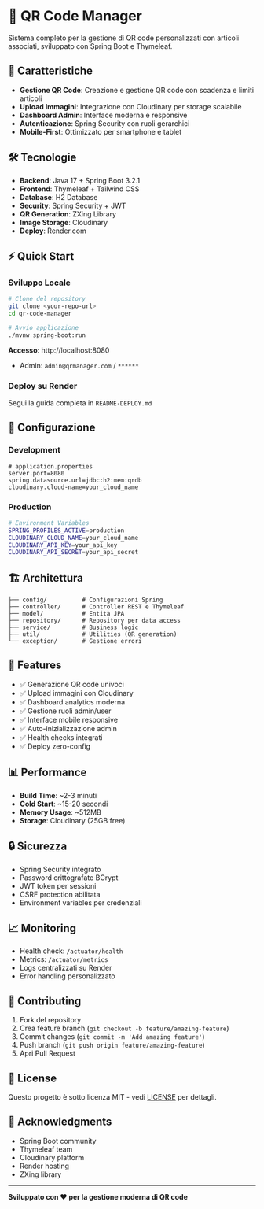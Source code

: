 # 🎯 QR Code Manager

Sistema completo per la gestione di QR code personalizzati con articoli associati, sviluppato con Spring Boot e Thymeleaf.

## 🚀 Caratteristiche

- **Gestione QR Code**: Creazione e gestione QR code con scadenza e limiti articoli
- **Upload Immagini**: Integrazione con Cloudinary per storage scalabile
- **Dashboard Admin**: Interface moderna e responsive
- **Autenticazione**: Spring Security con ruoli gerarchici
- **Mobile-First**: Ottimizzato per smartphone e tablet

## 🛠️ Tecnologie

- **Backend**: Java 17 + Spring Boot 3.2.1
- **Frontend**: Thymeleaf + Tailwind CSS
- **Database**: H2 Database
- **Security**: Spring Security + JWT
- **QR Generation**: ZXing Library
- **Image Storage**: Cloudinary
- **Deploy**: Render.com

## ⚡ Quick Start

### Sviluppo Locale

```bash
# Clone del repository
git clone <your-repo-url>
cd qr-code-manager

# Avvio applicazione
./mvnw spring-boot:run
```

**Accesso**: http://localhost:8080
- Admin: `admin@qrmanager.com` / `******`

### Deploy su Render

Segui la guida completa in `README-DEPLOY.md`

## 🔧 Configurazione

### Development
```properties
# application.properties
server.port=8080
spring.datasource.url=jdbc:h2:mem:qrdb
cloudinary.cloud-name=your_cloud_name
```

### Production  
```bash
# Environment Variables
SPRING_PROFILES_ACTIVE=production
CLOUDINARY_CLOUD_NAME=your_cloud_name
CLOUDINARY_API_KEY=your_api_key
CLOUDINARY_API_SECRET=your_api_secret
```

## 🏗️ Architettura

```
├── config/          # Configurazioni Spring
├── controller/      # Controller REST e Thymeleaf  
├── model/           # Entità JPA
├── repository/      # Repository per data access
├── service/         # Business logic
├── util/            # Utilities (QR generation)
└── exception/       # Gestione errori
```

## 🎨 Features

- ✅ Generazione QR code univoci
- ✅ Upload immagini con Cloudinary
- ✅ Dashboard analytics moderna
- ✅ Gestione ruoli admin/user
- ✅ Interface mobile responsive
- ✅ Auto-inizializzazione admin
- ✅ Health checks integrati
- ✅ Deploy zero-config

## 📊 Performance

- **Build Time**: ~2-3 minuti
- **Cold Start**: ~15-20 secondi  
- **Memory Usage**: ~512MB
- **Storage**: Cloudinary (25GB free)

## 🔒 Sicurezza

- Spring Security integrato
- Password crittografate BCrypt
- JWT token per sessioni
- CSRF protection abilitata
- Environment variables per credenziali

## 📈 Monitoring

- Health check: `/actuator/health`
- Metrics: `/actuator/metrics`  
- Logs centralizzati su Render
- Error handling personalizzato

## 🤝 Contributing

1. Fork del repository
2. Crea feature branch (`git checkout -b feature/amazing-feature`)
3. Commit changes (`git commit -m 'Add amazing feature'`)
4. Push branch (`git push origin feature/amazing-feature`)
5. Apri Pull Request

## 📝 License

Questo progetto è sotto licenza MIT - vedi [LICENSE](/LICENSE) per dettagli.

## 🙏 Acknowledgments

- Spring Boot community
- Thymeleaf team
- Cloudinary platform
- Render hosting
- ZXing library

---

**Sviluppato con ❤️ per la gestione moderna di QR code**
